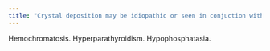 ```yaml
---
title: "Crystal deposition may be idiopathic or seen in conjuction with what things?"
---
```

Hemochromatosis. Hyperparathyroidism. Hypophosphatasia.

